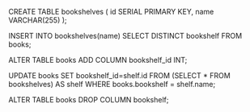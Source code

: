 CREATE TABLE bookshelves (
  id SERIAL PRIMARY KEY, 
  name VARCHAR(255)
);

INSERT INTO bookshelves(name) SELECT DISTINCT bookshelf FROM books;

ALTER TABLE books ADD COLUMN bookshelf_id INT;

UPDATE books SET bookshelf_id=shelf.id FROM (SELECT * FROM bookshelves) AS shelf WHERE books.bookshelf = shelf.name;

ALTER TABLE books DROP COLUMN bookshelf;